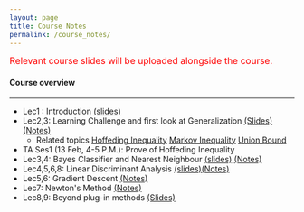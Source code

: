 ```yaml
---
layout: page
title: Course Notes
permalink: /course_notes/
---
```

<font size="3" color="red">Relevant course slides will be uploaded alongside the course.</font>

#### Course overview 
___
- Lec1 : Introduction [(slides)](https://goo.gl/afZAyn) 
- Lec2,3: Learning Challenge and first look at Generalization [(Slides)](https://goo.gl/AFi3p2) [(Notes)](https://goo.gl/Yg26UV)
   - Related topics [Hoffeding Inequality](https://en.wikipedia.org/wiki/Hoeffding%27s_inequality) 
     [Markov Inequality](https://en.wikipedia.org/wiki/Markov%27s_inequality) 
	 [Union Bound](https://en.wikipedia.org/wiki/Boole%27s_inequality)
- TA Ses1 (13 Feb, 4-5 P.M.): Prove of Hoffeding Inequality
- Lec3,4: Bayes Classifier and Nearest Neighbour [(slides)](https://goo.gl/4S81up) [(Notes)](https://goo.gl/MjnEXx)
- Lec4,5,6,8: Linear Discriminant Analysis [(slides)](https://goo.gl/kdzYJh)[(Notes)](https://goo.gl/KKqGFc)
- Lec5,6: Gradient Descent [(Notes)](https://goo.gl/dCv7mR)
- Lec7: Newton's Method [(Notes)](https://goo.gl/8Sj53c)
- Lec8,9: Beyond plug-in methods [(Slides)](https://goo.gl/uDutWE)
